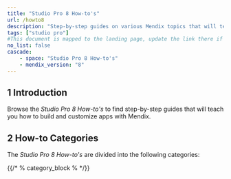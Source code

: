 ```yaml
---
title: "Studio Pro 8 How-to's"
url: /howto8
description: "Step-by-step guides on various Mendix topics that will teach you how to build and customize apps."
tags: ["studio pro"]
#This document is mapped to the landing page, update the link there if renaming or moving the doc file.
no_list: false
cascade:
    - space: "Studio Pro 8 How-to's"
    - mendix_version: "8"
---
```


## 1 Introduction

Browse the *Studio Pro 8 How-to's* to find step-by-step guides that will teach you how to build and customize apps with Mendix.

## 2 How-to Categories

The *Studio Pro 8 How-to's* are divided into the following categories:

{{/* % category_block % */}}
